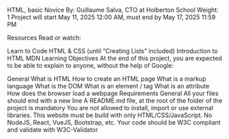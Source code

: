 HTML, basic
 Novice
 By: Guillaume Salva, CTO at Holberton School
 Weight: 1
 Project will start May 11, 2025 12:00 AM, must end by May 17, 2025 11:59 PM


Resources
Read or watch:

Learn to Code HTML & CSS (until “Creating Lists” included)
Introduction to HTML
MDN
Learning Objectives
At the end of this project, you are expected to be able to explain to anyone, without the help of Google:

General
What is HTML
How to create an HTML page
What is a markup language
What is the DOM
What is an element / tag
What is an attribute
How does the browser load a webpage
Requirements
General
All your files should end with a new line
A README.md file, at the root of the folder of the project is mandatory
You are not allowed to install, import or use external libraries. This website must be build with only HTML/CSS/JavaScript. No NodeJS, React, VueJS, Bootstrap, etc.
Your code should be W3C compliant and validate with W3C-Validator
